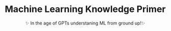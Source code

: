 # Machine Learning Knowledge Primer

<p align='center'>
  ✨ In the age of GPTs understaning ML from ground up!✨
</p>
